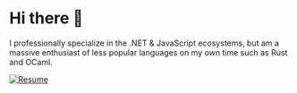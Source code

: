# Hi there 👋

I professionally specialize in the .NET & JavaScript ecosystems, but am a massive enthusiast of less popular languages on my own time such as Rust and OCaml.

[![Resume](https://user-images.githubusercontent.com/10255546/88966946-1e563d00-d27b-11ea-8261-3ee7b1330cd9.png)](https://knyzorg.github.io/Resume/)


<!--
**knyzorg/knyzorg** is a ✨ _special_ ✨ repository because its `README.md` (this file) appears on your GitHub profile.

Here are some ideas to get you started:

- 🔭 I’m currently working on ...
- 🌱 I’m currently learning ...
- 👯 I’m looking to collaborate on ...
- 🤔 I’m looking for help with ...
- 💬 Ask me about ...
- 📫 How to reach me: ...
- 😄 Pronouns: ...
- ⚡ Fun fact: ...
-->
